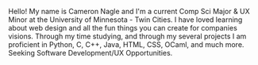 Hello! My name is Cameron Nagle and I'm a current Comp Sci Major & UX Minor at the University of Minnesota - Twin Cities. I have loved learning about web design and all the fun things you can create for companies visions. Through my time studying, and through my several projects I am proficient in Python, C, C++, Java, HTML, CSS, OCaml, and much more. Seeking Software Development/UX Opportunities.
<!--
**CamNagle24/CamNagle24** is a ✨ _special_ ✨ repository because its `README.md` (this file) appears on your GitHub profile.

Here are some ideas to get you started:

- 🔭 I’m currently working on ...
- 🌱 I’m currently learning ...
- 👯 I’m looking to collaborate on ...
- 🤔 I’m looking for help with ...
- 💬 Ask me about ...
- 📫 How to reach me: ...
- 😄 Pronouns: ...
- ⚡ Fun fact: ...
-->
